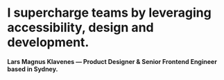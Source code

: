 # I supercharge teams by leveraging accessibility, design and development.
**Lars Magnus Klavenes — Product Designer & Senior Frontend Engineer based in Sydney.**
